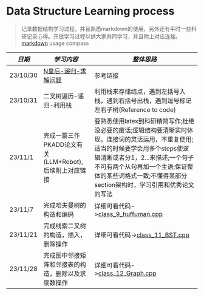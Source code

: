 # Data Structure Learning process

> 记录数据结构学习过程，并且熟悉markdown的使用，另外还有平时一些科研记录心得。开放学习过程以供大家共同学习，并且附上对应连接。
> [markdown](https://zhuanlan.zhihu.com/p/366596107) usage compass

| ***日期*** | ***学习内容*** | ***整体思路***|
| ---- | ---- | ----|
| 23/10/30 | [N皇后-递归-求解问题](https://blog.csdn.net/corleoen/article/details/109808545) |参考链接|
| 23/10/31 | 二叉树遍历-递归-利用栈 |利用栈来存储结点，遇到左括号入栈，遇到右括号出栈，遇到逗号标记左右子树(Reference to code) | 
| 23/11/1 | 完成一篇三作PKADD论文有关(LLM+Robot),后续附上对应链接 |要熟悉使用latex到科研精简写作;杜绝没必要的废话;逻辑结构要清晰实时体现，连接词的灵活运用，不重复使用;适当的时候要学会用多个steps使逻辑清晰或者分1，2...来描述;一个句子不可有两个从句再加一个主语;保证整体的某些词格式一致;不懂得某部分section架构时，学习引用和优秀论文的写法 |
|23/11/7| 完成哈夫曼树的构造和编码 | 详细可看代码->[class_9_huffuman.cpp](./Daily_class/class_9_huffuman.cpp)|
|23/11/21| 完成线索二叉树的构造，插入，删除操作 | 详细可看代码->[class_11_BST.cpp](./Daily_class/class_11_BST.cpp)|
|23/11/28| 完成图中邻接矩阵和邻接表的构造，删除以及求度数操作 | 详细可看代码->[class_12_Graph.cpp](./Daily_class/class_12_1_Graph.cpp)|